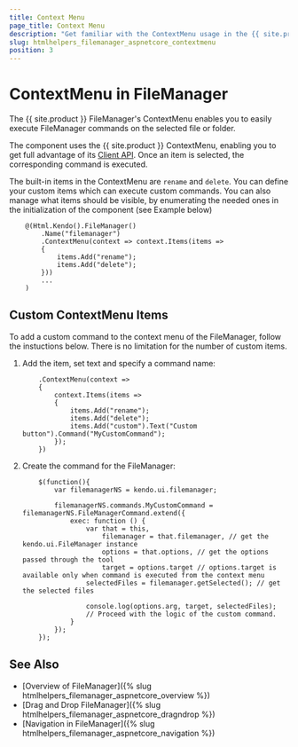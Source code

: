 ```yaml
---
title: Context Menu
page_title: Context Menu
description: "Get familiar with the ContextMenu usage in the {{ site.product }} FileManager component, in order to delete add or move files" 
slug: htmlhelpers_filemanager_aspnetcore_contextmenu
position: 3
---
```



# ContextMenu in FileManager
The {{ site.product }} FileManager's ContextMenu enables you to easily execute FileManager commands on the selected file or folder. 

The component uses the {{ site.product }} ContextMenu, enabling you to get full advantage of its [Client API](https://docs.telerik.com/kendo-ui/api/javascript/ui/filemanager). Once an item is selected, the corresponding command is executed. 

The built-in items in the ContextMenu are `rename` and `delete`. You can define your custom items which can execute custom commands. You can also manage what items should be visible, by enumerating the needed ones in the initialization of the component (see Example below)

        @(Html.Kendo().FileManager()
            .Name("filemanager")              
            .ContextMenu(context => context.Items(items =>
            {
                items.Add("rename");
                items.Add("delete");
            })) 
            ...
        )


## Custom ContextMenu Items

To add a custom command to the context menu of the FileManager, follow the instuctions below. There is no limitation for the number of custom items. 

1. Add the item, set text and specify a command name:

    ```
        .ContextMenu(context =>
        {
            context.Items(items =>
            {
                items.Add("rename");
                items.Add("delete");
                items.Add("custom").Text("Custom button").Command("MyCustomCommand");
            });
        })
    ```

1. Create the command for the FileManager:

    ```
        $(function(){
            var filemanagerNS = kendo.ui.filemanager;

            filemanagerNS.commands.MyCustomCommand = filemanagerNS.FileManagerCommand.extend({
                exec: function () {
                    var that = this,
                        filemanager = that.filemanager, // get the kendo.ui.FileManager instance
                        options = that.options, // get the options passed through the tool
                        target = options.target // options.target is available only when command is executed from the context menu
                    selectedFiles = filemanager.getSelected(); // get the selected files

                    console.log(options.arg, target, selectedFiles);
                    // Proceed with the logic of the custom command.
                }
            });
        }); 
    ```


## See Also

* [Overview of FileManager]({% slug htmlhelpers_filemanager_aspnetcore_overview %})
* [Drag and Drop FileManager]({% slug htmlhelpers_filemanager_aspnetcore_dragndrop %})
* [Navigation in FileManager]({% slug htmlhelpers_filemanager_aspnetcore_navigation %})

